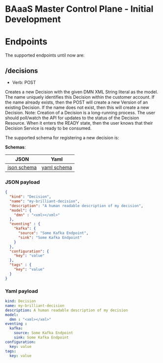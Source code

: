 # BAaaS Master Control Plane - Initial Development

# Endpoints

The supported endpoints until now are:

## /decisions

- Verb: POST

Creates a new Decision with the given DMN XML String literal as the model.
The name uniquely identifies this Decision within the customer account. If the name already exists, then the POST
will create a new Version of an existing Decision. If the name does not exist, then this will create a new Decision.
Note: Creation of a Decision is a long-running process. The user should poll/watch the API for updates to the status
of the Decision Resource. When it enters the READY state, then the user knows that their Decision Service is ready to be
consumed.

The supported schema for registering a new decision is:

**Schemas**:

| JSON     |      Yaml     |
|----------|:-------------:|
| [json schema](#json-payload) | [yaml schema](#yaml-payload)


### JSON payload

```json
{
  "kind": "Decision",
  "name": "my-brilliant-decision",
  "description": "A human readable description of my decision",
  "model": {
    "dmn" : "<xml></xml>"
  },
  "eventing" : {
    "kafka": {
      "source": "Some Kafka Endpoint",
      "sink": "Some Kafka Endpoint"
    }
  },
  "configuration": {
    "key": "value"
  },
  "tags" : {
    "key": "value"
  }
}
```

### Yaml payload

```yaml
kind: Decision
name: my-brilliant-decision
description: A human readable description of my decision
model:
  dmn : "<xml></xml>"
eventing : 
  kafka: 
    source: Some Kafka Endpoint
    sink: Some Kafka Endpoint
configuration: 
  key: value
tags: 
  key: value
```